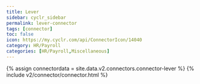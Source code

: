 ```yaml
---
title: Lever
sidebar: cyclr_sidebar
permalink: lever-connector
tags: [connector]
toc: false
icon: https://my.cyclr.com/api/ConnectorIcon/14040
category: HR/Payroll
categories: [HR/Payroll,Miscellaneous]
---
```

{% assign connectordata = site.data.v2.connectors.connector-lever %}
{% include v2/connector/connector.html %}	